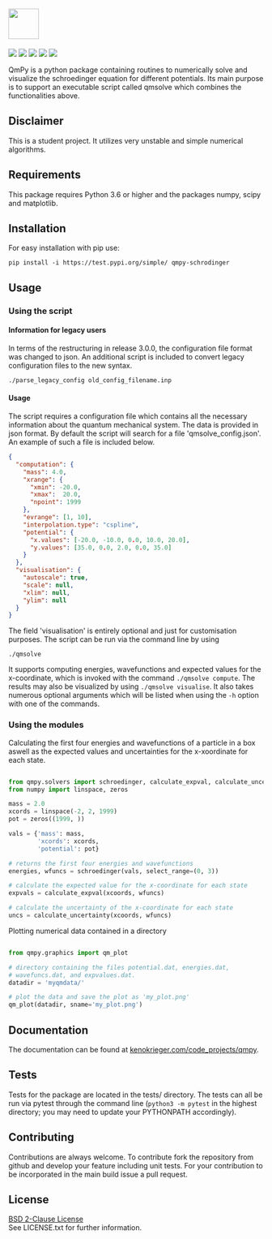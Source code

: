 # <img src="https://kenokrieger.com/wp-content/uploads/2022/03/qmpy_logotext.png" height=60>

<img src="https://kenokrieger.com/wp-content/uploads/2022/03/build-passing.png"> <img src="https://img.shields.io/github/issues/kenokrieger/QmPy">
<img src="https://img.shields.io/github/commit-activity/m/kenokrieger/QmPy"> <img src="https://kenokrieger.com/wp-content/uploads/2022/03/release.png">
<img src="https://kenokrieger.com/wp-content/uploads/2022/03/license.png">

QmPy is a python package containing routines to numerically solve and visualize
the schroedinger equation for different potentials. Its main purpose is to
support an executable script called qmsolve which combines the functionalities
above.


## Disclaimer

This is a student project. It utilizes very unstable and simple numerical
algorithms.

## Requirements

This package requires Python 3.6 or higher and the packages numpy, scipy and
matplotlib.

## Installation

For easy installation with pip use:

```shell
pip install -i https://test.pypi.org/simple/ qmpy-schrodinger
```

## Usage

### Using the script

#### Information for legacy users

In terms of the restructuring in release 3.0.0, the configuration file format
was changed to json. An additional script is included to convert legacy
configuration files to the new syntax. <br/>
```shell
./parse_legacy_config old_config_filename.inp
```

#### Usage

The script requires a configuration file which contains all the necessary
information about the quantum mechanical system. The data is provided in
json format. By default the script will search for a file 'qmsolve_config.json'.
An example of such a file is included below. <br/>
```json
{
  "computation": {
    "mass": 4.0,
    "xrange": {
      "xmin": -20.0,
      "xmax":  20.0,
      "npoint": 1999
    },
    "evrange": [1, 10],
    "interpolation.type": "cspline",
    "potential": {
      "x.values": [-20.0, -10.0, 0.0, 10.0, 20.0],
      "y.values": [35.0, 0.0, 2.0, 0.0, 35.0]
    }
  },
  "visualisation": {
    "autoscale": true,
    "scale": null,
    "xlim": null,
    "ylim": null
  }
}
```
The field 'visualisation' is entirely optional and just for customisation
purposes. The script can be run via the command line by using
```shell
./qmsolve
```
It supports computing energies, wavefunctions and expected values for
the x-coordinate, which is invoked with the command `./qmsolve compute`. The
results may also be visualized by using `./qmsolve visualise`. It also takes
numerous optional arguments which will be listed when using the `-h` option with
one of the commands.

### Using the modules

Calculating the first four energies and wavefunctions of a particle in a box
aswell as the expected values and uncertainties for the x-xoordinate for each
state.

```python

from qmpy.solvers import schroedinger, calculate_expval, calculate_uncertainty
from numpy import linspace, zeros

mass = 2.0
xcords = linspace(-2, 2, 1999)
pot = zeros((1999, ))

vals = {'mass': mass,
        'xcords': xcords,
        'potential': pot}

# returns the first four energies and wavefunctions
energies, wfuncs = schroedinger(vals, select_range=(0, 3))

# calculate the expected value for the x-coordinate for each state
expvals = calculate_expval(xcoords, wfuncs)

# calculate the uncertainty of the x-coordinate for each state
uncs = calculate_uncertainty(xcoords, wfuncs)

```

Plotting numerical data contained in a directory

```python

from qmpy.graphics import qm_plot

# directory containing the files potential.dat, energies.dat,
# wavefuncs.dat, and expvalues.dat.
datadir = 'myqmdata/'

# plot the data and save the plot as 'my_plot.png'
qm_plot(datadir, sname='my_plot.png')

```

## Documentation

The documentation can be found at
[kenokrieger.com/code_projects/qmpy](https://kenokrieger.com/code_projects/qmpy).

## Tests

Tests for the package are located in the tests/ directory. The tests can all
be run via pytest through the command line (`python3 -m pytest` in the
highest directory; you may need to update your PYTHONPATH accordingly).

## Contributing

Contributions are always welcome. To contribute fork the repository from
github and develop your feature including unit tests. For your contribution
to be incorporated in the main build issue a pull request.

## License

[BSD 2-Clause License](https://choosealicense.com/licenses/bsd-2-clause/) <br/>
See LICENSE.txt for further information.
